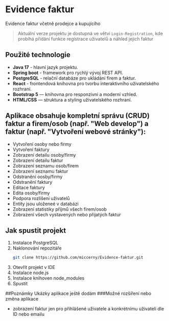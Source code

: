 # Evidence faktur
 Evidence faktur včetně prodejce a kupujícího

> Aktuální verze projektu je dostupná ve větvi `Login-Registration`, kde probíhá přidání funkce registrace uživatelů a náhled jejich faktur

## Použité technologie
- **Java 17** - hlavní jazyk projektu.
- **Spring boot** - framework pro rychlý vývoj REST API.
- **PostgreSQL** - relační databáze pro ukládání firem a faktur.
- **React** - frontendová knihovna pro tvorbu interaktivního uživatelského rozhraní.
- **Bootstrap 5** — knihovna pro responzivní a moderní vzhled.
- **HTML/CSS** — struktura a styling uživatelského rozhraní.


## Aplikace obsahuje kompletní správu (CRUD) faktur a firem/osob (např. "Web develop") a faktur (např. "Vytvoření webové stránky"):
 - Vytvoření osoby nebo firmy
 - Vytvoření faktury
 - Zobrazení detailu osoby/firmy
 - Zobrazení detailu faktur
 - Zobrazení seznamu osob/firem
 - Zobrazení seznamu faktur
 - Odstranění oosby/firmy
 - Odstranění faktury
 - Editace faktury
 - Edita osoby/firmy
 - Podpora rozlišení uživatelů
 - Entity jsou uloženeé v databázi
 - Zobrazení statistiky příjmů všech firem/osob
 - Zobrazení všech vystavených nebo přijatých faktur

## Jak spustit projekt
1. Instalace PostgreSQL
2. Naklonování repozitáře
      ```bash
   git clone https://github.com/miccerny/Evidence-faktur.git
  
3. Otevřít projekt v IDE
4. Instalace node.js
5. Instalace knihoven node_modules
6. Spustit

##Poznámky
Ukázky aplikace ještě dodám
###Možné rozšíření nebo změna aplikace
- zobrazení faktur jen pro přihlášené uživatele a konkrétnímu uživateli dle ID nebo emailu

